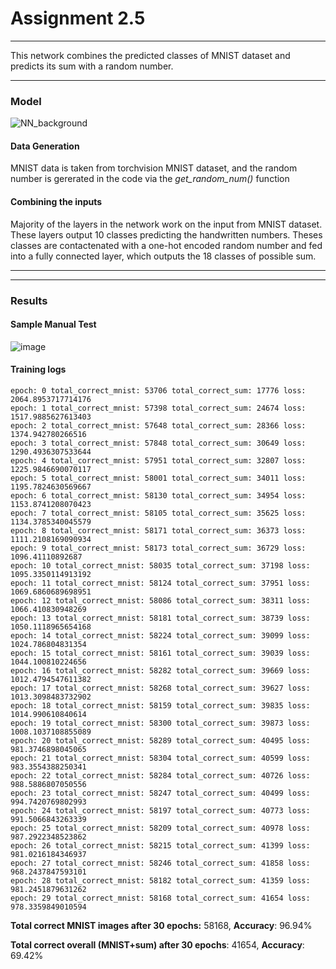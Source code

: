 # Assignment 2.5
------------
This network combines the predicted classes of MNIST dataset and predicts its sum with a random number.

------------
### Model
![NN_background](https://user-images.githubusercontent.com/27129645/211094396-55de01a2-5b60-49b5-8b2b-7f78dd78d41c.png)

#### Data Generation

MNIST data is taken from torchvision MNIST dataset, and the random number is gererated in the code via the *get_random_num()* function


#### Combining the inputs
Majority of the layers in the network work on the input from MNIST dataset. These layers output 10 classes predicting the handwritten numbers. Theses classes are contactenated with a one-hot encoded random number and fed into a fully connected layer, which outputs the 18 classes of possible sum.

------------


------------
### Results
#### Sample Manual Test

![image](https://user-images.githubusercontent.com/27129645/211918405-4963c2f6-b633-4d19-9898-60b18289202c.png)

#### Training logs
    epoch: 0 total_correct_mnist: 53706 total_correct_sum: 17776 loss: 2064.8953717714176
    epoch: 1 total_correct_mnist: 57398 total_correct_sum: 24674 loss: 1517.9885627613403
    epoch: 2 total_correct_mnist: 57648 total_correct_sum: 28366 loss: 1374.942780266516
    epoch: 3 total_correct_mnist: 57848 total_correct_sum: 30649 loss: 1290.4936307533644
    epoch: 4 total_correct_mnist: 57951 total_correct_sum: 32807 loss: 1225.9846690070117
    epoch: 5 total_correct_mnist: 58001 total_correct_sum: 34011 loss: 1195.7824630569667
    epoch: 6 total_correct_mnist: 58130 total_correct_sum: 34954 loss: 1153.8741208070423
    epoch: 7 total_correct_mnist: 58105 total_correct_sum: 35625 loss: 1134.3785340045579
    epoch: 8 total_correct_mnist: 58171 total_correct_sum: 36373 loss: 1111.2108169090934
    epoch: 9 total_correct_mnist: 58173 total_correct_sum: 36729 loss: 1096.41110892687
    epoch: 10 total_correct_mnist: 58035 total_correct_sum: 37198 loss: 1095.3350114913192
    epoch: 11 total_correct_mnist: 58124 total_correct_sum: 37951 loss: 1069.6860689698951
    epoch: 12 total_correct_mnist: 58086 total_correct_sum: 38311 loss: 1066.410830948269
    epoch: 13 total_correct_mnist: 58181 total_correct_sum: 38739 loss: 1050.1118965654168
    epoch: 14 total_correct_mnist: 58224 total_correct_sum: 39099 loss: 1024.786804831354
    epoch: 15 total_correct_mnist: 58161 total_correct_sum: 39039 loss: 1044.100810224656
    epoch: 16 total_correct_mnist: 58282 total_correct_sum: 39669 loss: 1012.4794547611382
    epoch: 17 total_correct_mnist: 58268 total_correct_sum: 39627 loss: 1013.3098483732902
    epoch: 18 total_correct_mnist: 58159 total_correct_sum: 39835 loss: 1014.990610840614
    epoch: 19 total_correct_mnist: 58300 total_correct_sum: 39873 loss: 1008.1037108855089
    epoch: 20 total_correct_mnist: 58289 total_correct_sum: 40495 loss: 981.3746898045065
    epoch: 21 total_correct_mnist: 58304 total_correct_sum: 40599 loss: 983.3554388250341
    epoch: 22 total_correct_mnist: 58284 total_correct_sum: 40726 loss: 988.5886807050556
    epoch: 23 total_correct_mnist: 58247 total_correct_sum: 40499 loss: 994.7420769802993
    epoch: 24 total_correct_mnist: 58197 total_correct_sum: 40773 loss: 991.5066843263339
    epoch: 25 total_correct_mnist: 58209 total_correct_sum: 40978 loss: 987.2922348523862
    epoch: 26 total_correct_mnist: 58215 total_correct_sum: 41399 loss: 981.0216184346937
    epoch: 27 total_correct_mnist: 58246 total_correct_sum: 41858 loss: 968.2437847593101
    epoch: 28 total_correct_mnist: 58182 total_correct_sum: 41359 loss: 981.2451879631262
    epoch: 29 total_correct_mnist: 58168 total_correct_sum: 41654 loss: 978.3359849010594

**Total correct MNIST images after 30 epochs:** 58168, **Accuracy**: 96.94%

**Total correct overall (MNIST+sum) after 30 epochs**: 41654, **Accuracy**: 69.42%
